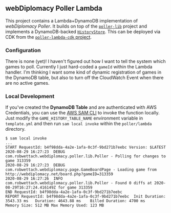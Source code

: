## webDiplomacy Poller Lambda
This project contains a Lambda+DynamoDB implementation of *webDiplomacy Poller*.  It builds on top of the
[`poller-lib`](../lib) project and implements a DynamoDB-backed
[`HistoryStore`](../lib/src/main/java/com/robwettach/webdiplomacy/poller/lib/HistoryStore.java).  This can be deployed
via CDK from the [`poller-lambda-cdk` project](./cdk).

### Configuration
There is none (yet)!  I haven't figured out how I want to tell the system which games to poll.  Currently I just
hard-coded a `gameId` within the Lambda handler.  I'm thinking I want some kind of dynamic registration of games in the
DynamoDB table, but also to turn off the CloudWatch Event when there are no active games.

### Local Development
If you've created the **DynamoDB Table** and are authenticated with AWS Credentials, you can use the
[AWS SAM CLI](https://docs.aws.amazon.com/serverless-application-model/latest/developerguide/serverless-sam-cli-using-invoke.html)
to invoke the function locally.  Just modify the `GAME_HISTORY_TABLE_NAME` environment variable in `template.yml` and
then run `sam local invoke` within the `poller/lambda` directory.
```
$ sam local invoke
...
START RequestId: b4f98dda-4a2e-1afa-0c3f-9bd271b7eebc Version: $LATEST
2020-08-29 16:27:23  DEBUG com.robwettach.webdiplomacy.poller.lib.Poller - Polling for changes to game 313359
2020-08-29 16:27:23  DEBUG com.robwettach.webdiplomacy.page.GameBoardPage - Loading game from http://webdiplomacy.net/board.php?gameID=313359
2020-08-29 16:27:26  INFO  com.robwettach.webdiplomacy.poller.lib.Poller - Found 0 diffs at 2020-08-29T16:27:24.416149Z for game 313359
END RequestId: b4f98dda-4a2e-1afa-0c3f-9bd271b7eebc
REPORT RequestId: b4f98dda-4a2e-1afa-0c3f-9bd271b7eebc	Init Duration: 3543.33 ms	Duration: 4643.88 ms	Billed Duration: 4700 ms	Memory Size: 512 MB	Max Memory Used: 123 MB
```
